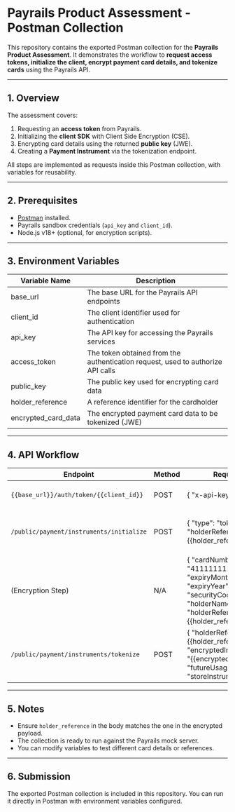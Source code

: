 # Payrails Product Assessment - Postman Collection

This repository contains the exported Postman collection for the **Payrails Product Assessment**.
It demonstrates the workflow to **request access tokens, initialize the client, encrypt payment card details, and tokenize cards** using the Payrails API.

---

## 1. Overview

The assessment covers:

1. Requesting an **access token** from Payrails.
2. Initializing the **client SDK** with Client Side Encryption (CSE).
3. Encrypting card details using the returned **public key** (JWE).
4. Creating a **Payment Instrument** via the tokenization endpoint.

All steps are implemented as requests inside this Postman collection, with variables for reusability.

---

## 2. Prerequisites

* [Postman](https://www.postman.com/) installed.
* Payrails sandbox credentials (`api_key` and `client_id`).
* Node.js v18+ (optional, for encryption scripts).

---

## 3. Environment Variables

| Variable Name       | Description                                                                     |
| ------------------- | ------------------------------------------------------------------------------- |
| base_url            | The base URL for the Payrails API endpoints                                     |
| client_id           | The client identifier used for authentication                                   |
| api_key             | The API key for accessing the Payrails services                                 |
| access_token        | The token obtained from the authentication request, used to authorize API calls |
| public_key          | The public key used for encrypting card data                                    |
| holder_reference    | A reference identifier for the cardholder                                       |
| encrypted_card_data | The encrypted payment card data to be tokenized (JWE)                           |

---

## 4. API Workflow

| Endpoint                                 | Method | Request Body                                                                                                                                                              | Notes                                                                                                |
| ---------------------------------------- | ------ | ------------------------------------------------------------------------------------------------------------------------------------------------------------------------- | ---------------------------------------------------------------------------------------------------- |
| `{{base_url}}/auth/token/{{client_id}}`  | POST   | { "x-api-key": "{{api_key}}" }                                                                                                                                            | Request access token. Save `access_token` to environment variable.                                   |
| `/public/payment/instruments/initialize` | POST   | { "type": "tokenization", "holderReference": "{{holder_reference}}" }                                                                                                     | Initialize client with Client Side Encryption. Save `tokenization.publicKey` for encryption.         |
| (Encryption Step)                        | N/A    | { "cardNumber": "4111111111111111", "expiryMonth": "03", "expiryYear": "30", "securityCode": "737", "holderName": "John Doe", "holderReference": "{{holder_reference}}" } | Encrypt this JSON using JWE with the `tokenization.publicKey`. Result goes to `encrypted_card_data`. |
| `/public/payment/instruments/tokenize`   | POST   | { "holderReference": "{{holder_reference}}", "encryptedInstrumentDetails": "{{encrypted_card_data}}", "futureUsage": "CardOnFile", "storeInstrument": true }              | Tokenize the encrypted card. Returns 201 Created with instrument ID.                                 |

---

## 5. Notes

* Ensure `holder_reference` in the body matches the one in the encrypted payload.
* The collection is ready to run against the Payrails mock server.
* You can modify variables to test different card details or references.

---

## 6. Submission

The exported Postman collection is included in this repository.
You can run it directly in Postman with environment variables configured.
